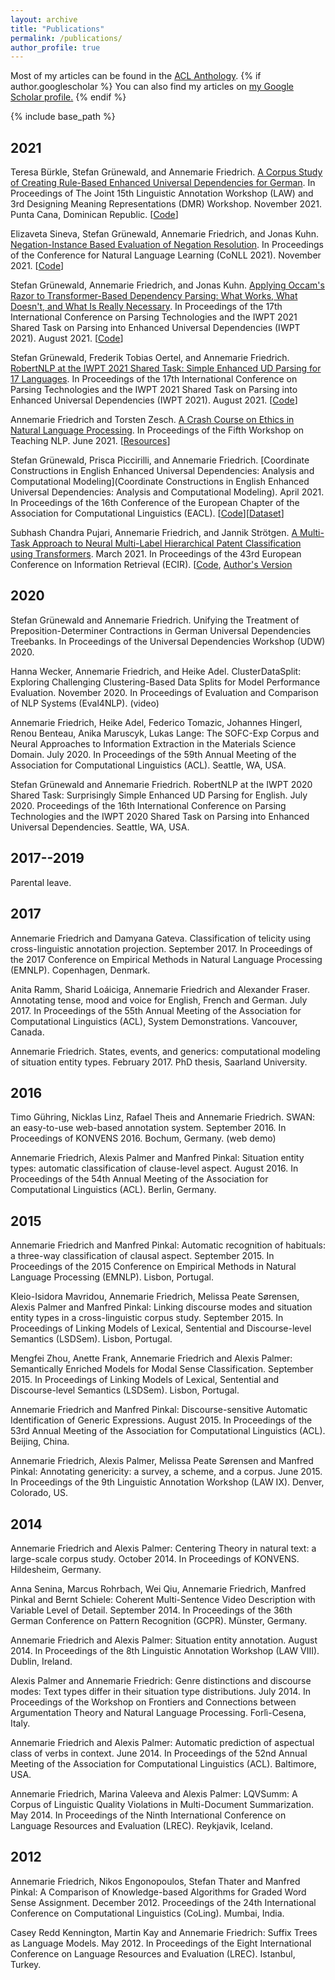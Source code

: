 ```yaml
---
layout: archive
title: "Publications"
permalink: /publications/
author_profile: true
---
```


Most of my articles can be found in the <a href="https://aclanthology.org/people/a/annemarie-friedrich/">ACL Anthology</a>.
{% if author.googlescholar %}
  You can also find my articles on <u><a href="{{author.googlescholar}}">my Google Scholar profile</a>.</u>
{% endif %}

{% include base_path %}

2021
----
Teresa Bürkle, Stefan Grünewald, and Annemarie Friedrich. [A Corpus Study of Creating Rule-Based Enhanced Universal Dependencies for German](https://aclanthology.org/2021.law-1.9/). In Proceedings of The Joint 15th Linguistic Annotation Workshop (LAW) and 3rd Designing Meaning Representations (DMR) Workshop. November 2021. Punta Cana, Dominican Republic. [[Code](https://github.com/boschresearch/german_enhanced_ud_converter_law_dmr_2021)]

Elizaveta Sineva, Stefan Grünewald, Annemarie Friedrich, and Jonas Kuhn. [Negation-Instance Based Evaluation of Negation Resolution](https://aclanthology.org/2021.conll-1.41/). In Proceedings of the Conference for Natural Language Learning (CoNLL 2021). November 2021. [[Code](https://github.com/boschresearch/negation_resolution_evaluation_conll2021)]

Stefan Grünewald, Annemarie Friedrich, and Jonas Kuhn. [Applying Occam's Razor to Transformer-Based Dependency Parsing: What Works, What Doesn't, and What Is Really Necessary](https://aclanthology.org/2021.iwpt-1.13/). In Proceedings of the 17th International Conference on Parsing Technologies and the IWPT 2021 Shared Task on Parsing into Enhanced Universal Dependencies (IWPT 2021). August 2021. [[Code](https://github.com/boschresearch/steps-parser)]

Stefan Grünewald, Frederik Tobias Oertel, and Annemarie Friedrich. [RobertNLP at the IWPT 2021 Shared Task: Simple Enhanced UD Parsing for 17 Languages](https://aclanthology.org/2021.iwpt-1.21/). In Proceedings of the 17th International Conference on Parsing Technologies and the IWPT 2021 Shared Task on Parsing into Enhanced Universal Dependencies (IWPT 2021). August 2021. [[Code](https://github.com/boschresearch/steps-parser)]

Annemarie Friedrich and Torsten Zesch. [A Crash Course on Ethics in Natural Language Processing](https://aclanthology.org/2021.teachingnlp-1.6/). In Proceedings of the Fifth Workshop on Teaching NLP. June 2021. [[Resources](https://gscl.org/en/resources/ethics-crash-course)]

Stefan Grünewald, Prisca Piccirilli, and Annemarie Friedrich. [Coordinate Constructions in English Enhanced Universal Dependencies: Analysis and Computational Modeling](Coordinate Constructions in English Enhanced Universal Dependencies: Analysis and Computational Modeling). April 2021. In Proceedings of the 16th Conference of the European Chapter of the Association for Computational Linguistics (EACL). [[Code](https://github.com/boschresearch/coordinate_constructions_english_enhanced_ud_eacl2021)][[Dataset](https://aclanthology.org/attachments/2021.eacl-main.67.Dataset.zip)]

Subhash Chandra Pujari, Annemarie Friedrich, and Jannik Strötgen. [A Multi-Task Approach to Neural Multi-Label Hierarchical Patent Classification using Transformers](https://link.springer.com/chapter/10.1007/978-3-030-72113-8_34). March 2021. In Proceedings of the 43rd European Conference on Information Retrieval (ECIR). [[Code](https://github.com/boschresearch/hierarchical_patent_classification_ecir2021), [Author's Version]()

2020
----

Stefan Grünewald and Annemarie Friedrich. Unifying the Treatment of Preposition-Determiner Contractions in German Universal Dependencies Treebanks. In Proceedings of the Universal Dependencies Workshop (UDW) 2020.

Hanna Wecker, Annemarie Friedrich, and Heike Adel. ClusterDataSplit: Exploring Challenging Clustering-Based Data Splits for Model Performance Evaluation. November 2020. In Proceedings of Evaluation and Comparison of NLP Systems (Eval4NLP). (video)

Annemarie Friedrich, Heike Adel, Federico Tomazic, Johannes Hingerl, Renou Benteau, Anika Maruscyk, Lukas Lange: The SOFC-Exp Corpus and Neural Approaches to Information Extraction in the Materials Science Domain. July 2020. In Proceedings of the 59th Annual Meeting of the Association for Computational Linguistics (ACL). Seattle, WA, USA.

Stefan Grünewald and Annemarie Friedrich. RobertNLP at the IWPT 2020 Shared Task: Surprisingly Simple Enhanced UD Parsing for English. July 2020. Proceedings of the 16th International Conference on Parsing Technologies and the IWPT 2020 Shared Task on Parsing into Enhanced Universal Dependencies. Seattle, WA, USA.

2017--2019
----------

Parental leave.

2017
----

Annemarie Friedrich and Damyana Gateva. Classification of telicity using cross-linguistic annotation projection. September 2017. In Proceedings of the 2017 Conference on Empirical Methods in Natural Language Processing (EMNLP). Copenhagen, Denmark.

Anita Ramm, Sharid Loáiciga, Annemarie Friedrich and Alexander Fraser. Annotating tense, mood and voice for English, French and German. July 2017. In Proceedings of the 55th Annual Meeting of the Association for Computational Linguistics (ACL), System Demonstrations. Vancouver, Canada.

Annemarie Friedrich. States, events, and generics: computational modeling of situation entity types. February 2017. PhD thesis, Saarland University.


2016
----

Timo Gühring, Nicklas Linz, Rafael Theis and Annemarie Friedrich. SWAN: an easy-to-use web-based annotation system. September 2016. In Proceedings of KONVENS 2016. Bochum, Germany. (web demo)

Annemarie Friedrich, Alexis Palmer and Manfred Pinkal: Situation entity types: automatic classification of clause-level aspect. August 2016. In Proceedings of the 54th Annual Meeting of the Association for Computational Linguistics (ACL). Berlin, Germany.


2015
----

Annemarie Friedrich and Manfred Pinkal: Automatic recognition of habituals: a three-way classification of clausal aspect. September 2015. In Proceedings of the 2015 Conference on Empirical Methods in Natural Language Processing (EMNLP). Lisbon, Portugal.

Kleio-Isidora Mavridou, Annemarie Friedrich, Melissa Peate Sørensen, Alexis Palmer and Manfred Pinkal: Linking discourse modes and situation entity types in a cross-linguistic corpus study. September 2015. In Proceedings of Linking Models of Lexical, Sentential and Discourse-level Semantics (LSDSem). Lisbon, Portugal.

Mengfei Zhou, Anette Frank, Annemarie Friedrich and Alexis Palmer: Semantically Enriched Models for Modal Sense Classification. September 2015. In Proceedings of Linking Models of Lexical, Sentential and Discourse-level Semantics (LSDSem). Lisbon, Portugal.

Annemarie Friedrich and Manfred Pinkal: Discourse-sensitive Automatic Identification of Generic Expressions. August 2015. In Proceedings of the 53rd Annual Meeting of the Association for Computational Linguistics (ACL). Beijing, China.

Annemarie Friedrich, Alexis Palmer, Melissa Peate Sørensen and Manfred Pinkal: Annotating genericity: a survey, a scheme, and a corpus. June 2015. In Proceedings of the 9th Linguistic Annotation Workshop (LAW IX). Denver, Colorado, US.


2014
----

Annemarie Friedrich and Alexis Palmer: Centering Theory in natural text: a large-scale corpus study. October 2014. In Proceedings of KONVENS. Hildesheim, Germany.

Anna Senina, Marcus Rohrbach, Wei Qiu, Annemarie Friedrich, Manfred Pinkal and Bernt Schiele: Coherent Multi-Sentence Video Description with Variable Level of Detail. September 2014. In Proceedings of the 36th German Conference on Pattern Recognition (GCPR). Münster, Germany.

Annemarie Friedrich and Alexis Palmer: Situation entity annotation. August 2014. In Proceedings of the 8th Linguistic Annotation Workshop (LAW VIII). Dublin, Ireland. 

Alexis Palmer and Annemarie Friedrich: Genre distinctions and discourse modes: Text types differ in their situation type distributions. July 2014. In Proceedings of the Workshop on Frontiers and Connections between Argumentation Theory and Natural Language Processing. Forlì-Cesena, Italy.

Annemarie Friedrich and Alexis Palmer: Automatic prediction of aspectual class of verbs in context. June 2014. In Proceedings of the 52nd Annual Meeting of the Association for Computational Linguistics (ACL). Baltimore, USA.

Annemarie Friedrich, Marina Valeeva and Alexis Palmer: LQVSumm: A Corpus of Linguistic Quality Violations in Multi-Document Summarization. May 2014. In Proceedings of the Ninth International Conference on Language Resources and Evaluation (LREC). Reykjavik, Iceland.


2012
----

Annemarie Friedrich, Nikos Engonopoulos, Stefan Thater and Manfred Pinkal: A Comparison of Knowledge-based Algorithms for Graded Word Sense Assignment. December 2012. Proceedings of the 24th International Conference on Computational Linguistics (CoLing). Mumbai, India.

Casey Redd Kennington, Martin Kay and Annemarie Friedrich: Suffix Trees as Language Models. May 2012. In Proceedings of the Eight International Conference on Language Resources and Evaluation (LREC). Istanbul, Turkey.
